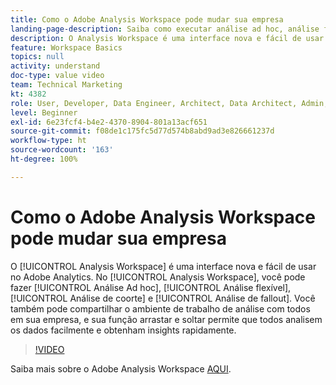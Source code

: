 ```yaml
---
title: Como o Adobe Analysis Workspace pode mudar sua empresa
landing-page-description: Saiba como executar análise ad hoc, análise flexível, análise de coorte e análise de fallout usando o Analysis Workspace.
description: O Analysis Workspace é uma interface nova e fácil de usar no Adobe Analytics. No Analysis Workspace, você pode fazer Análise Ad hoc, Análise flexível, Análise de coorte e Análise de fallout. Você também pode compartilhar o ambiente de trabalho de análise com todos em sua empresa, e sua função arrastar e soltar permite que todos analisem os dados facilmente e obtenham insights rapidamente.
feature: Workspace Basics
topics: null
activity: understand
doc-type: value video
team: Technical Marketing
kt: 4382
role: User, Developer, Data Engineer, Architect, Data Architect, Admin, Leader
level: Beginner
exl-id: 6e23fcf4-b4e2-4370-8904-801a13acf651
source-git-commit: f08de1c175fc5d77d574b8abd9ad3e826661237d
workflow-type: ht
source-wordcount: '163'
ht-degree: 100%

---
```


# Como o Adobe Analysis Workspace pode mudar sua empresa

O [!UICONTROL Analysis Workspace] é uma interface nova e fácil de usar no Adobe Analytics. No [!UICONTROL Analysis Workspace], você pode fazer [!UICONTROL Análise Ad hoc], [!UICONTROL Análise flexível], [!UICONTROL Análise de coorte] e [!UICONTROL Análise de fallout]. Você também pode compartilhar o ambiente de trabalho de análise com todos em sua empresa, e sua função arrastar e soltar permite que todos analisem os dados facilmente e obtenham insights rapidamente.

>[!VIDEO](https://video.tv.adobe.com/v/31501/?quality=12)

Saiba mais sobre o Adobe Analysis Workspace [AQUI](https://www.adobe.com/br/analytics/ad-hoc-analysis.html?sdid=T32PLYTV&amp;mv=search).
